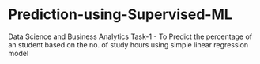 # Prediction-using-Supervised-ML

Data Science and Business Analytics Task-1 - To Predict the percentage of an student based on the no. of study hours using simple linear regression model
